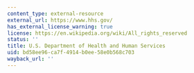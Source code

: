 ```yaml
---
content_type: external-resource
external_url: https://www.hhs.gov/
has_external_license_warning: true
license: https://en.wikipedia.org/wiki/All_rights_reserved
status: ''
title: U.S. Department of Health and Human Services
uid: bd58ee96-ca7f-4914-b0ee-58e0b568c703
wayback_url: ''
---
```

